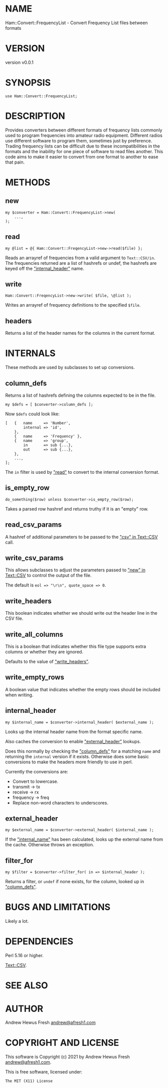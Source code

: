 # NAME

Ham::Convert::FrequencyList - Convert Frequency List files between formats

# VERSION

version v0.0.1

# SYNOPSIS

    use Ham::Convert::FrequencyList;

# DESCRIPTION

Provides converters between different formats of frequency lists
commonly used to program frequencies into amateur radio equipment.
Different radios use different software to program them,
sometimes just by preference.
Trading frequency lists can be difficult due to these incompatibilities
in the formats and the inability for one piece of software to read
files another.
This code aims to make it easier to convert from one format to another to
ease that pain.

# METHODS

## new

    my $converter = Ham::Convert::FrequencyList->new(
        ...,
    );

## read

    my @list = @{ Ham::Convert::FreqencyList->new->read($file) };

Reads an arrayref of frequencies from a valid argument to
`Text::CSV/in`.
The frequencies returned are a list of hashrefs or undef,
the hashrefs are keyed off the ["internal\_header"](#internal_header) name.

## write

    Ham::Convert::FreqencyList->new->write( $file, \@list );

Writes an arrayref of frequency definitions to the specified `$file`.

## headers

Returns a list of the header names for the columns in the current format.

# INTERNALS

These methods are used by subclasses to set up conversions.

## column\_defs

Returns a list of hashrefs defining the columns expected to be in
the file.

    my $defs = [ $converter->column_defs ];

Now `$defs` could look like:

    [   {   name     => 'Number',
            internal => 'id',
        },
        {   name     => 'Frequency' },
        {   name     => 'group',
            in       => sub {...},
            out      => sub {...},
        },
        ...,
    ];

The `in` filter is used by ["read"](#read) to convert to the internal
conversion format.

## is\_empty\_row

    do_something($row) unless $converter->is_empty_row($row);

Takes a parsed row hashref  and returns truthy if it is an "empty" row.

## read\_csv\_params

A hashref of additional parameters to be passed to the ["csv" in Text::CSV](https://metacpan.org/pod/Text%3A%3ACSV#csv)
call.

## write\_csv\_params

This allows subclasses to adjust the parameters passed to
["new" in Text::CSV](https://metacpan.org/pod/Text%3A%3ACSV#new) to control the output of the file.

The default is `eol => "\r\n", quote_space => 0`.

## write\_headers

This boolean indicates whether we should write out the header line
in the CSV file.

## write\_all\_columns

This is a boolean that indicates whether this file type supports
extra columns or whether they are ignored.

Defaults to the value of ["write\_headers"](#write_headers).

## write\_empty\_rows

A boolean value that indicates whether the empty rows should be
included when writing.

## internal\_header

    my $internal_name = $converter->internal_header( $external_name );

Looks up the internal header name from the format specific name.

Also caches the conversion to enable ["external\_header"](#external_header) lookups.

Does this normally by checking the ["column\_defs"](#column_defs) for a matching `name`
and returning the `internal` version if it exists.
Otherwise does some basic conversions to make the headers more
friendly to use in perl.

Currently the conversions are:

- Convert to lowercase.
- transmit -> tx
- receive -> rx
- frequency -> freq
- Replace non-word characters to underscores.

## external\_header

    my $external_name = $converter->external_header( $internal_name );

If the ["internal\_name"](#internal_name) has been calculated,
looks up the external name from the cache.
Otherwise throws an exception.

## filter\_for

    my $filter = $converter->filter_for( in => $internal_header );

Returns a filter, or `undef` if none exists, for the column, looked
up in ["column\_defs"](#column_defs).

# BUGS AND LIMITATIONS

Likely a lot.

# DEPENDENCIES

Perl 5.16 or higher.

[Text::CSV](https://metacpan.org/pod/Text%3A%3ACSV).

# SEE ALSO

# AUTHOR

Andrew Hewus Fresh <andrew@afresh1.com>

# COPYRIGHT AND LICENSE

This software is Copyright (c) 2021 by Andrew Hewus Fresh <andrew@afresh1.com>.

This is free software, licensed under:

    The MIT (X11) License
